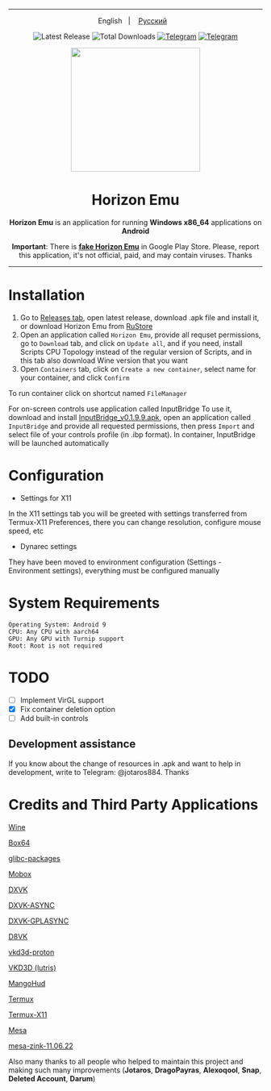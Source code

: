----

<p align="center">
English
&nbsp;&nbsp;| &nbsp;&nbsp;
<a href="https://github.com/HorizonEmuTeam/Horizon-Emu/blob/main/README-RUS.md">Русский</a>
&nbsp;&nbsp;
</p>

<div align="center">

![Latest Release](https://img.shields.io/github/v/release/HorizonEmuTeam/Horizon-Emu?style=flat-square&logo=github&label=Latest%20Version)
![Total Downloads](https://img.shields.io/github/downloads/HorizonEmuTeam/Horizon-Emu/total?style=flat-square&logo=github&color=blue&label=Total%20Downloads)
[![Telegram](https://img.shields.io/badge/Telegram-2CA5E0?style=flat-square&color=blue&logo=telegram&logoColor=white&label=Our%20Channel)](https://t.me/HorizonEmuOfficial)
[![Telegram](https://img.shields.io/badge/Telegram-2CA5E0?style=flat-square&color=blue&logo=telegram&logoColor=white&label=Our%20Chat)](https://t.me/HorizonEmuChat)

<p align="center">
	<img src="ProjectLogo.png" width="256" height="246" />
</p>

  <h1 align="center">Horizon Emu</h1>

  <p align="center">
    <b>Horizon Emu</b> is an application for running <b>Windows x86_64</b> applications on <b>Android</b>
  </p>

<b>Important</b>: There is [<b>fake Horizon Emu</b>](https://play.google.com/store/apps/details?id=com.chahal.horiz) in Google Play Store. Please, report this application, it's not official, paid, and may contain viruses. Thanks

----

</div>

# Installation 

1. Go to [Releases tab](https://github.com/HorizonEmuTeam/Horizon-Emu/releases/), open latest release, download .apk file and install it, or download Horizon Emu from [RuStore](https://apps.rustore.ru/app/com.antutu.ABenchMark)
2. Open an application called `Horizon Emu`, provide all requset permissions, go to `Download` tab, and click on `Update all`, and if you need, install Scripts CPU Topology instead of the regular version of Scripts, and in this tab also download Wine version that you want
3. Open `Containers` tab, click on `Create a new container`, select name for your container, and click `Confirm`

To run container click on shortcut named `FileManager`

For on-screen controls use application called InputBridge
To use it, download and install [InputBridge_v0.1.9.9.apk](https://raw.githubusercontent.com/HorizonEmuTeam/Horizon-Emu/main/InputBridge_v0.1.9.9.apk), open an application called `InputBridge` and provide all requested permissions, then press `Import` and select file of your controls profile (in .ibp format).
In container, InputBridge will be launched automatically

# Configuration
* Settings for X11

In the X11 settings tab you will be greeted with settings transferred from Termux-X11 Preferences, there you can change resolution, configure mouse speed, etc
* Dynarec settings

They have been moved to environment configuration (Settings - Environment settings), everything must be configured manually

# System Requirements

```
Operating System: Android 9
CPU: Any CPU with aarch64
GPU: Any GPU with Turnip support
Root: Root is not required
```

# TODO

- [ ] Implement VirGL support
- [x] Fix container deletion option
- [ ] Add built-in controls

## Development assistance
If you know about the change of resources in .apk and want to help in development, write to Telegram: @jotaros884. Thanks

# Credits and Third Party Applications

[Wine](https://wiki.winehq.org/Licensing)

[Box64](https://github.com/ptitSeb/box64)

[glibc-packages](https://github.com/termux-pacman/glibc-packages)

[Mobox](https://github.com/olegos2/mobox)

[DXVK](https://github.com/doitsujin/dxvk)

[DXVK-ASYNC](https://github.com/Sporif/dxvk-async)

[DXVK-GPLASYNC](https://gitlab.com/Ph42oN/dxvk-gplasync)

[D8VK](https://github.com/AlpyneDreams/d8vk)

[vkd3d-proton](https://github.com/HansKristian-Work/vkd3d-proton)

[VKD3D (lutris)](https://github.com/lutris/vkd3d)

[MangoHud](https://github.com/flightlessmango/MangoHud)

[Termux](https://github.com/termux/termux-app)

[Termux-X11](https://github.com/termux/termux-x11)

[Mesa](https://docs.mesa3d.org/license.html)

[mesa-zink-11.06.22](https://github.com/alexvorxx/mesa-zink-11.06.22)

Also many thanks to all people who helped to maintain this project and making such many improvements (<b>Jotaros</b>, <b>DragoPayras</b>, <b>Alexoqool</b>, <b>Snap</b>, <b>Deleted Account</b>, <b>Darum</b>)
